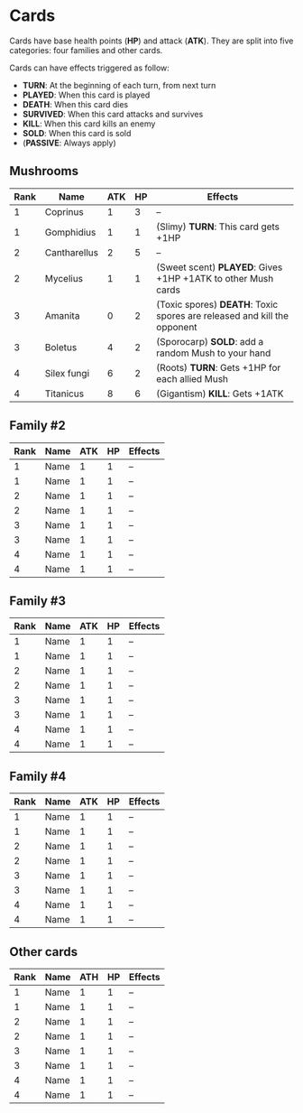 # Cards

Cards have base health points (**HP**) and attack (**ATK**).
They are split into five categories: four families and other cards.

Cards can have effects triggered as follow:

- **TURN**: At the beginning of each turn, from next turn
- **PLAYED**: When this card is played
- **DEATH**: When this card dies
- **SURVIVED**: When this card attacks and survives
- **KILL**: When this card kills an enemy
- **SOLD**: When this card is sold
- (**PASSIVE**: Always apply)

## Mushrooms

Rank | Name | ATK | HP | Effects
-----|------|-----|----|--------
1 | Coprinus | 1 | 3 | –
1 | Gomphidius | 1 | 1 | (Slimy) **TURN**: This card gets +1HP
2 | Cantharellus | 2 | 5 | –
2 | Mycelius | 1 | 1 | (Sweet scent) **PLAYED**: Gives +1HP +1ATK to other Mush cards
3 | Amanita | 0 | 2 | (Toxic spores) **DEATH**: Toxic spores are released and kill the opponent
3 | Boletus | 4 | 2 | (Sporocarp) **SOLD**: add a random Mush to your hand
4 | Silex fungi | 6 | 2 | (Roots) **TURN**: Gets +1HP for each allied Mush
4 | Titanicus | 8 | 6 | (Gigantism) **KILL**: Gets +1ATK

## Family #2

Rank | Name | ATK | HP | Effects
-----|------|-----|----|--------
1 | Name | 1 | 1 | –
1 | Name | 1 | 1 | –
2 | Name | 1 | 1 | –
2 | Name | 1 | 1 | –
3 | Name | 1 | 1 | –
3 | Name | 1 | 1 | –
4 | Name | 1 | 1 | –
4 | Name | 1 | 1 | –

## Family #3

Rank | Name | ATK | HP | Effects
-----|------|-----|----|--------
1 | Name | 1 | 1 | –
1 | Name | 1 | 1 | –
2 | Name | 1 | 1 | –
2 | Name | 1 | 1 | –
3 | Name | 1 | 1 | –
3 | Name | 1 | 1 | –
4 | Name | 1 | 1 | –
4 | Name | 1 | 1 | –

## Family #4

Rank | Name | ATK | HP | Effects
-----|------|-----|----|--------
1 | Name | 1 | 1 | –
1 | Name | 1 | 1 | –
2 | Name | 1 | 1 | –
2 | Name | 1 | 1 | –
3 | Name | 1 | 1 | –
3 | Name | 1 | 1 | –
4 | Name | 1 | 1 | –
4 | Name | 1 | 1 | –

## Other cards

Rank | Name | ATH | HP | Effects
-----|------|-----|----|--------
1 | Name | 1 | 1 | –
1 | Name | 1 | 1 | –
2 | Name | 1 | 1 | –
2 | Name | 1 | 1 | –
3 | Name | 1 | 1 | –
3 | Name | 1 | 1 | –
4 | Name | 1 | 1 | –
4 | Name | 1 | 1 | –